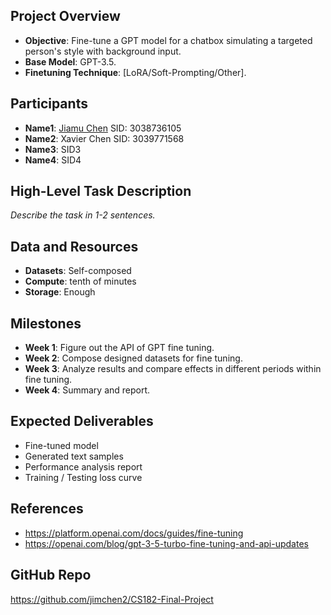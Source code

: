 ## Project Overview
- **Objective**: Fine-tune a GPT model for a chatbox simulating a targeted person's style with background input.
- **Base Model**: GPT-3.5.
- **Finetuning Technique**: [LoRA/Soft-Prompting/Other].

## Participants
- **Name1**: [Jiamu Chen](https://jimchen.me) SID: 3038736105
- **Name2**: Xavier Chen SID: 3039771568
- **Name3**: SID3
- **Name4**: SID4

## High-Level Task Description
_Describe the task in 1-2 sentences._

## Data and Resources
- **Datasets**: Self-composed
- **Compute**: tenth of minutes
- **Storage**: Enough

## Milestones
- **Week 1**: Figure out the API of GPT fine tuning.
- **Week 2**: Compose designed datasets for fine tuning.
- **Week 3**: Analyze results and compare effects in different periods within fine tuning.
- **Week 4**: Summary and report.

## Expected Deliverables
- Fine-tuned model
- Generated text samples
- Performance analysis report
- Training / Testing loss curve


## References
- https://platform.openai.com/docs/guides/fine-tuning
- https://openai.com/blog/gpt-3-5-turbo-fine-tuning-and-api-updates

## GitHub Repo
https://github.com/jimchen2/CS182-Final-Project
